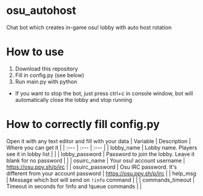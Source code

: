 # osu_autohost
Chat bot which creates in-game osu! lobby with auto host rotation

# How to use
1. Download this repository
2. Fill in config.py (see below)
3. Run main.py with python
- If you want to stop the bot, just press ctrl+c in console window, bot will automatically close the lobby and stop running

# How to correctly fill config.py
Open it with any text editor and fill with your data
| Variable | Description | Where you can get it |
| :--- | :--- | :--- |
| lobby_name | Lobby name. Players see it in lobby list | |
| lobby_password | Password to join the lobby. Leave it blank for no password | |
| osuirc_name | Your osu! account username | https://osu.ppy.sh/p/irc |
| osuirc_password | Osu IRC password. It's different from your account password | https://osu.ppy.sh/p/irc |
| help_msg | Message which bot will send on `!info` command | |
| commands_timeout | Timeout in seconds for !info and !queue commands | |
